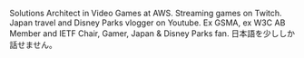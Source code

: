 Solutions Architect in Video Games at AWS. Streaming games on Twitch. Japan travel and Disney Parks vlogger on Youtube. Ex GSMA, ex W3C AB Member and IETF Chair, Gamer, Japan & Disney Parks fan. 日本語を少ししか話せません。